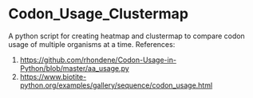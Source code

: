 # Codon_Usage_Clustermap
A python script for creating heatmap and clustermap to compare codon usage of multiple organisms at a time.
References:
1. https://github.com/rhondene/Codon-Usage-in-Python/blob/master/aa_usage.py
2. https://www.biotite-python.org/examples/gallery/sequence/codon_usage.html
